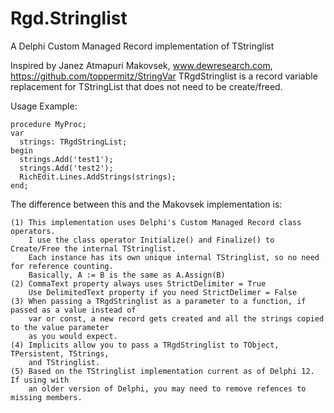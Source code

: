 # Rgd.Stringlist
A Delphi Custom Managed Record implementation of TStringlist

Inspired by Janez Atmapuri Makovsek, www.dewresearch.com, https://github.com/toppermitz/StringVar
TRgdStringlist is a record variable replacement for TStringList that does not need to be create/freed.

  Usage Example:

    procedure MyProc;
    var
      strings: TRgdStringList;
    begin
      strings.Add('test1');
      strings.Add('test2');
      RichEdit.Lines.AddStrings(strings);
    end;

  The difference between this and the Makovsek implementation is:

    (1) This implementation uses Delphi's Custom Managed Record class operators.
        I use the class operator Initialize() and Finalize() to Create/Free the internal TStringlist.
        Each instance has its own unique internal TStringlist, so no need for reference counting.
        Basically, A := B is the same as A.Assign(B)
    (2) CommaText property always uses StrictDelimiter = True
        Use DelimitedText property if you need StrictDelimer = False
    (3) When passing a TRgdStringlist as a parameter to a function, if passed as a value instead of 
        var or const, a new record gets created and all the strings copied to the value parameter 
        as you would expect.
    (4) Implicits allow you to pass a TRgdStringlist to TObject, TPersistent, TStrings, 
        and TStringlist.
    (5) Based on the TStringlist implementation current as of Delphi 12.  If using with 
        an older version of Delphi, you may need to remove refences to missing members.
